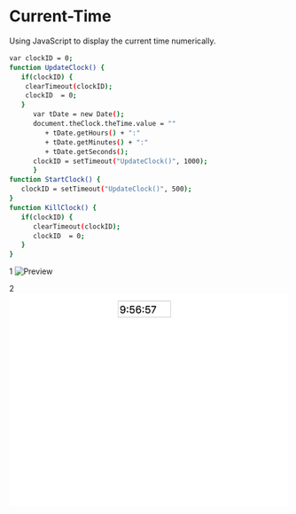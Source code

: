 # Current-Time

Using JavaScript to display the current time numerically. 

```bash
var clockID = 0;
function UpdateClock() {
   if(clockID) {
    clearTimeout(clockID);
    clockID  = 0;
   }
      var tDate = new Date();
      document.theClock.theTime.value = "" 
         + tDate.getHours() + ":" 
         + tDate.getMinutes() + ":" 
         + tDate.getSeconds();
      clockID = setTimeout("UpdateClock()", 1000);
      }
function StartClock() {
   clockID = setTimeout("UpdateClock()", 500);
}
function KillClock() {
   if(clockID) {
      clearTimeout(clockID);
      clockID  = 0;
   }
}
```


1
![Preview](https://raw.githubusercontent.com/sharlag/Current-Time/ss.png)

2
![Preview](https://raw.githubusercontent.com/sharlag/Current-Time/master/ss.png)

